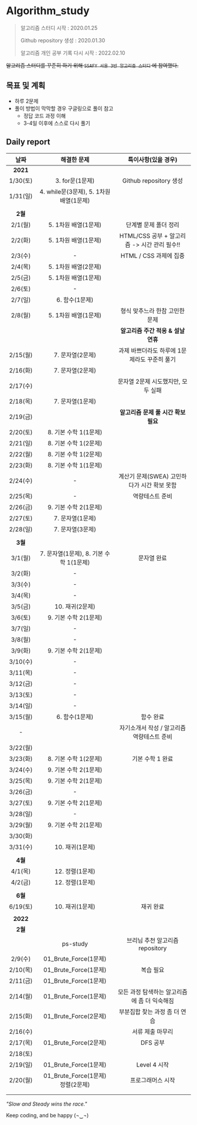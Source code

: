 # Algorithm_study

> 알고리즘 스터디 시작 : 2020.01.25
>
> Github repository 생성 : 2020.01.30
>
> 알고리즘 개인 공부 기록 다시 시작 : 2022.02.10



~~알고리즘 스터디를 꾸준히 하기 위해 `SSAFY 서울 3반 알고리즘 스터디` 에 참여했다.~~



## 목표 및 계획

- 하루 2문제
- 풀이 방법이 막막할 경우 구글링으로 풀이 참고
  - 정답 코드 과정 이해
  - 3-4일 이후에 스스로 다시 풀기




## Daily report

|   날짜   |               해결한 문제               |             특이사항(있을 경우)              |
| :------: | :-------------------------------------: | :------------------------------------------: |
| **2021** |                                         |                                              |
| 1/30(토) |             3. for문(1문제)             |            Github repository 생성            |
| 1/31(일) | 4. while문(3문제), 5. 1차원 배열(1문제) |                                              |
|          |                                         |                                              |
| **2월**  |                                         |                                              |
| 2/1(월)  |          5. 1차원 배열(1문제)           |            단계별 문제 폴더 정리             |
| 2/2(화)  |          5. 1차원 배열(1문제)           | HTML/CSS 공부 + 알고리즘 -> 시간 관리 필수!! |
| 2/3(수)  |                    -                    |            HTML / CSS 과제에 집중            |
| 2/4(목)  |          5. 1차원 배열(2문제)           |                                              |
| 2/5(금)  |          5. 1차원 배열(1문제)           |                                              |
| 2/6(토)  |                    -                    |                                              |
| 2/7(일)  |             6. 함수(1문제)              |                                              |
| 2/8(월)  |          5. 1차원 배열(1문제)           |        형식 맞추느라 한참 고민한 문제        |
|          |                                         |      **알고리즘 주간 적응 & 설날 연휴**      |
| 2/15(월) |            7. 문자열(2문제)             | 과제 바쁘더라도 하루에 1문제라도 꾸준히 풀기 |
| 2/16(화) |            7. 문자열(2문제)             |                                              |
| 2/17(수) |                                         |      문자열 2문제 시도했지만, 모두 실패      |
| 2/18(목) |            7. 문자열(1문제)             |                                              |
| 2/19(금) |                                         |     **알고리즘 문제 풀 시간 확보 필요**      |
| 2/20(토) |          8. 기본 수학 1(1문제)          |                                              |
| 2/21(일) |          8. 기본 수학 1(2문제)          |                                              |
| 2/22(월) |          8. 기본 수학 1(2문제)          |                                              |
| 2/23(화) |          8. 기본 수학 1(1문제)          |                                              |
| 2/24(수) |                    -                    | 계산기 문제(SWEA) 고민하다가 시간 확보 못함  |
| 2/25(목) |                    -                    |               역량테스트 준비                |
| 2/26(금) |          9. 기본 수학 2(1문제)          |                                              |
| 2/27(토) |            7. 문자열(1문제)             |                                              |
| 2/28(일) |            7. 문자열(3문제)             |                                              |
|          |                                         |                                              |
| **3월**  |                                         |                                              |
| 3/1(월)  | 7. 문자열(1문제), 8. 기본 수학 1(1문제) |                 문자열 완료                  |
| 3/2(화)  |                    -                    |                                              |
| 3/3(수)  |                    -                    |                                              |
| 3/4(목)  |                    -                    |                                              |
| 3/5(금)  |             10. 재귀(2문제)             |                                              |
| 3/6(토)  |          9. 기본 수학 2(1문제)          |                                              |
| 3/7(일)  |                    -                    |                                              |
| 3/8(월)  |                    -                    |                                              |
| 3/9(화)  |          9. 기본 수학 2(1문제)          |                                              |
| 3/10(수) |                    -                    |                                              |
| 3/11(목) |                    -                    |                                              |
| 3/12(금) |                    -                    |                                              |
| 3/13(토) |                    -                    |                                              |
| 3/14(일) |                    -                    |                                              |
| 3/15(월) |             6. 함수(1문제)              |                  함수 완료                   |
|    -     |                                         |  자기소개서 작성 / 알고리즘 역량테스트 준비  |
| 3/22(월) |                                         |                                              |
| 3/23(화) |          8. 기본 수학 1(2문제)          |               기본 수학 1 완료               |
| 3/24(수) |          9. 기본 수학 2(1문제)          |                                              |
| 3/25(목) |          9. 기본 수학 2(1문제)          |                                              |
| 3/26(금) |                    -                    |                                              |
| 3/27(토) |          9. 기본 수학 2(1문제)          |                                              |
| 3/28(일) |                    -                    |                                              |
| 3/29(월) |          9. 기본 수학 2(1문제)          |                                              |
| 3/30(화) |                                         |                                              |
| 3/31(수) |             10. 재귀(1문제)             |                                              |
|          |                                         |                                              |
| **4월**  |                                         |                                              |
| 4/1(목)  |             12. 정렬(1문제)             |                                              |
| 4/2(금)  |             12. 정렬(1문제)             |                                              |
|          |                                         |                                              |
| **6월**  |                                         |                                              |
| 6/19(토) |             10. 재귀(1문제)             |                  재귀 완료                   |
|          |                                         |                                              |
| **2022** |                                         |                                              |
| **2월**  |                                         |                                              |
|          |                ps-study                 |       브리님 추천 알고리즘 repository        |
| 2/9(수)  |          01_Brute_Force(1문제)          |                                              |
| 2/10(목) |          01_Brute_Force(1문제)          |                  복습 필요                   |
| 2/11(금) |          01_Brute_Force(1문제)          |                                              |
| 2/14(월) |          01_Brute_Force(1문제)          | 모든 과정 탐색하는 알고리즘에 좀 더 익숙해짐 |
| 2/15(화) |          01_Brute_Force(2문제)          |        부분집합 찾는 과정 좀 더 연습         |
| 2/16(수) |                                         |               서류 제출 마무리               |
| 2/17(목) |          01_Brute_Force(2문제)          |                   DFS 공부                   |
| 2/18(토) |                                         |                                              |
| 2/19(일) |          01_Brute_Force(1문제)          |                 Level 4 시작                 |
| 2/20(월) | 01_Brute_Force(1문제)<br />정렬(2문제)  |              프로그래머스 시작               |
|          |                                         |                                              |
|          |                                         |                                              |





*"Slow and Steady wins the race."* 

Keep coding, and be happy (¬‿¬)